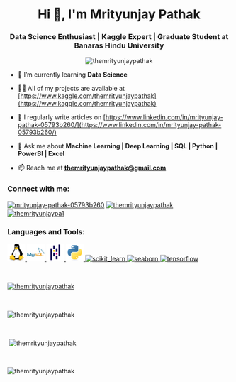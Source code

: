 <h1 align="center">Hi 👋, I'm Mrityunjay Pathak</h1>
<h3 align="center">Data Science Enthusiast | Kaggle Expert | Graduate Student at Banaras Hindu University</h3>

<p align="center"> <img src="https://komarev.com/ghpvc/?username=themrityunjaypathak&label=Profile%20views&color=0e75b6&style=plastic" alt="themrityunjaypathak" /> </p>

- 🌱 I’m currently learning **Data Science**

- 👨‍💻 All of my projects are available at [https://www.kaggle.com/themrityunjaypathak](https://www.kaggle.com/themrityunjaypathak)

- 📝 I regularly write articles on [https://www.linkedin.com/in/mrityunjay-pathak-05793b260/](https://www.linkedin.com/in/mrityunjay-pathak-05793b260/)

- 💬 Ask me about **Machine Learning | Deep Learning | SQL | Python | PowerBI | Excel**

- 📫 Reach me at **themrityunjaypathak@gmail.com**

<h3 align="left">Connect with me:</h3>
<p align="left">
<a href="https://linkedin.com/in/mrityunjay-pathak-05793b260" target="blank"><img align="center" src="https://raw.githubusercontent.com/rahuldkjain/github-profile-readme-generator/master/src/images/icons/Social/linked-in-alt.svg" alt="mrityunjay-pathak-05793b260" height="30" width="40" /></a>
<a href="https://kaggle.com/themrityunjaypathak" target="blank"><img align="center" src="https://raw.githubusercontent.com/rahuldkjain/github-profile-readme-generator/master/src/images/icons/Social/kaggle.svg" alt="themrityunjaypathak" height="30" width="40" /></a>
<a href="https://www.hackerrank.com/themrityunjaypa1" target="blank"><img align="center" src="https://raw.githubusercontent.com/rahuldkjain/github-profile-readme-generator/master/src/images/icons/Social/hackerrank.svg" alt="themrityunjaypa1" height="30" width="40" /></a>
</p>

<h3 align="left">Languages and Tools:</h3>
<p align="left"> <a href="https://www.linux.org/" target="_blank" rel="noreferrer"> <img src="https://raw.githubusercontent.com/devicons/devicon/master/icons/linux/linux-original.svg" alt="linux" width="40" height="40"/> </a> <a href="https://www.mysql.com/" target="_blank" rel="noreferrer"> <img src="https://raw.githubusercontent.com/devicons/devicon/master/icons/mysql/mysql-original-wordmark.svg" alt="mysql" width="40" height="40"/> </a> <a href="https://pandas.pydata.org/" target="_blank" rel="noreferrer"> <img src="https://raw.githubusercontent.com/devicons/devicon/2ae2a900d2f041da66e950e4d48052658d850630/icons/pandas/pandas-original.svg" alt="pandas" width="40" height="40"/> </a> <a href="https://www.python.org" target="_blank" rel="noreferrer"> <img src="https://raw.githubusercontent.com/devicons/devicon/master/icons/python/python-original.svg" alt="python" width="40" height="40"/> </a> <a href="https://scikit-learn.org/" target="_blank" rel="noreferrer"> <img src="https://upload.wikimedia.org/wikipedia/commons/0/05/Scikit_learn_logo_small.svg" alt="scikit_learn" width="40" height="40"/> </a> <a href="https://seaborn.pydata.org/" target="_blank" rel="noreferrer"> <img src="https://seaborn.pydata.org/_images/logo-mark-lightbg.svg" alt="seaborn" width="40" height="40"/> </a> <a href="https://www.tensorflow.org" target="_blank" rel="noreferrer"> <img src="https://www.vectorlogo.zone/logos/tensorflow/tensorflow-icon.svg" alt="tensorflow" width="40" height="40"/> </a> </p>

<br>

<p align="left"> <a href="https://github.com/ryo-ma/github-profile-trophy"><img src="https://github-profile-trophy.vercel.app/?username=themrityunjaypathak" alt="themrityunjaypathak" /></a> </p>

<br>

<p><img align="center" src="https://github-readme-stats.vercel.app/api/top-langs?username=themrityunjaypathak&show_icons=true&theme=radical&locale=en&layout=compact" alt="themrityunjaypathak" /></p>

<br>

<p>&nbsp;<img align="center" src="https://github-readme-stats.vercel.app/api?username=themrityunjaypathak&show_icons=true&theme=radical&locale=en" alt="themrityunjaypathak" /></p>

<br>

<p><img align="center" src="https://github-readme-streak-stats.herokuapp.com/?user=themrityunjaypathak&theme=dark" alt="themrityunjaypathak" /></p>
